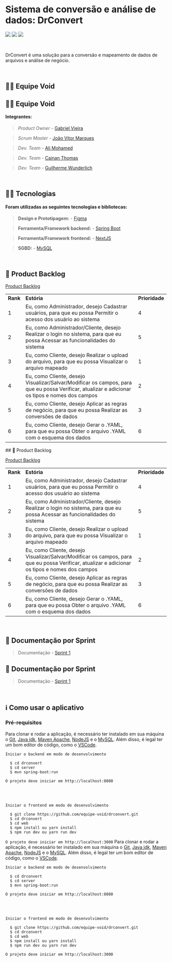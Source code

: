 # Sistema de conversão e análise de dados: DrConvert

<img src ="https://img.shields.io/static/v1?label=status&message=%20in progress&color=red&style=%3CSTYLE%3E&logo=%3CLOGO%3E"> <img src = "https://img.shields.io/static/v1?label=sprint%20atual&message=%20primeira%20sprint&color=yellow&style=%3CSTYLE%3E&logo=%3CLOGO%3E"> <img src = "https://img.shields.io/static/v1?label=cliente&message=%20Dom%20Rock%20&color=blue&style=%3CSTYLE%3E&logo=%3CLOGO%3E">

<br>

<p align="left">DrConvert é uma solução para a conversão e mapeamento de dados de arquivos e análise de negócio.</p>

<br>

## 🙅‍♂️ Equipe Void

## 🙅‍♂️ Equipe Void

#### **Integrantes:**

> _Product Owner_ - [Gabriel Vieira]()

> _Scrum Master_ - [João Vitor Marques](https://www.linkedin.com/in/joao-vitor-da-silva-marques-944b461bb/)

> _Dev. Team_ - [Ali Mohamed]()

> _Dev. Team_ - [Cainan Thomas]()

> _Dev. Team_ - [Guilherme Wunderlich]()

<br>

## 👨‍💻 Tecnologias

#### Foram utilizadas as seguintes tecnologias e bibliotecas:

> **Design e Prototipagem:** - [Figma](https://www.figma.com/)

> **Ferramenta/Framework backend:** - [Spring Boot](https://spring.io/projects/spring-boot)

> **Ferramenta/Framework frontend:** - [NextJS](https://nextjs.org/)

> **SGBD:** - [MySQL](https://www.mysql.com/)

<br>

## 📃 Product Backlog

<a href="https://github.com/equipe-void/api-3sem/tree/sp1/backlog/product_backlog.xlsx">Product Backlog</a><br>

<div>
  <table>
    <tr>
    <td><b>Rank</b></td>
    <td><b>Estória</b></td>
    <td><b>Prioridade</b></td>
  </tr>
  <tr>
    <td>1</td>
    <td>Eu, como Administrador, desejo Cadastrar usuários, para que eu possa Permitir o acesso dos usuário ao sistema</td>
    <td>4</td>
  </tr>
  <tr>
    <td>2</td>
    <td>Eu, como Administrador/Cliente, desejo Realizar o login no sistema, para que eu possa Acessar as funcionalidades do sistema</td>
    <td>5</td>
  </tr>
  <tr>
    <td>3</td>
    <td>Eu, como Cliente, desejo Realizar o upload do arquivo, para que eu possa Visualizar o arquivo mapeado</td>
    <td>1</td>
  </tr>
  <tr>
    <td>4</td>
    <td>Eu, como Cliente, desejo Visualizar/Salvar/Modificar os campos, para que eu possa Verificar, atualizar e adicionar os tipos e nomes dos campos</td>
    <td>2</td>
  </tr>
  <tr>
    <td>5</td>
    <td>Eu, como Cliente, desejo Aplicar as regras de negócio, para que eu possa Realizar as conversões de dados</td>
    <td>3</td>
  </tr>
  <tr>
    <td>6</td>
    <td>Eu, como Cliente, desejo Gerar o .YAML, para que eu possa Obter o arquivo .YAML com o esquema dos dados</td>
    <td>6</td>
  </tr>
  </table>
</div>
## 📃 Product Backlog

<a href="https://github.com/equipe-void/api-3sem/tree/sp1/backlog/product_backlog.xlsx">Product Backlog</a><br>

<div>
  <table>
    <tr>
    <td><b>Rank</b></td>
    <td><b>Estória</b></td>
    <td><b>Prioridade</b></td>
  </tr>
  <tr>
    <td>1</td>
    <td>Eu, como Administrador, desejo Cadastrar usuários, para que eu possa Permitir o acesso dos usuário ao sistema</td>
    <td>4</td>
  </tr>
  <tr>
    <td>2</td>
    <td>Eu, como Administrador/Cliente, desejo Realizar o login no sistema, para que eu possa Acessar as funcionalidades do sistema</td>
    <td>5</td>
  </tr>
  <tr>
    <td>3</td>
    <td>Eu, como Cliente, desejo Realizar o upload do arquivo, para que eu possa Visualizar o arquivo mapeado</td>
    <td>1</td>
  </tr>
  <tr>
    <td>4</td>
    <td>Eu, como Cliente, desejo Visualizar/Salvar/Modificar os campos, para que eu possa Verificar, atualizar e adicionar os tipos e nomes dos campos</td>
    <td>2</td>
  </tr>
  <tr>
    <td>5</td>
    <td>Eu, como Cliente, desejo Aplicar as regras de negócio, para que eu possa Realizar as conversões de dados</td>
    <td>3</td>
  </tr>
  <tr>
    <td>6</td>
    <td>Eu, como Cliente, desejo Gerar o .YAML, para que eu possa Obter o arquivo .YAML com o esquema dos dados</td>
    <td>6</td>
  </tr>
  </table>
</div>

<br>

## 📝 Documentação por Sprint

> Documentação - [Sprint 1](https://github.com/equipe-void/api-3sem/tree/sp1/docs/sprint1/README.md)

## 📝 Documentação por Sprint

> Documentação - [Sprint 1](https://github.com/equipe-void/api-3sem/tree/sp1/docs/sprint1/README.md)

<br>

## ℹ️ Como usar o aplicativo

### Pré-requisitos

Para clonar e rodar a aplicação, é necessário ter instalado em sua máquina o [Git](https://git-scm.com), [Java jdk](https://www.oracle.com/br/java/technologies/downloads/#java21),
[Maven Apache](https://maven.apache.org/), [NodeJS](https://nodejs.org/en) e o [MySQL](https://www.mysql.com/). Além disso, é legal ter um bom editor de código, como o [VSCode](https://code.visualstudio.com/).

`Iniciar o backend em modo de desenvolvimento`

```
  $ cd drconvert
  $ cd server
  $ mvn spring-boot:run
```

`O projeto deve iniciar em http://localhost:8080`

<br>
<br>

`Iniciar o frontend em modo de desenvolvimento`

```
  $ git clone https://github.com/equipe-void/drconvert.git
  $ cd drconvert
  $ cd web
  $ npm install ou yarn install
  $ npm run dev ou yarn run dev
```

`O projeto deve iniciar em http://localhost:3000`
Para clonar e rodar a aplicação, é necessário ter instalado em sua máquina o [Git](https://git-scm.com), [Java jdk](https://www.oracle.com/br/java/technologies/downloads/#java21),
[Maven Apache](https://maven.apache.org/), [NodeJS](https://nodejs.org/en) e o [MySQL](https://www.mysql.com/). Além disso, é legal ter um bom editor de código, como o [VSCode](https://code.visualstudio.com/).

`Iniciar o backend em modo de desenvolvimento`

```
  $ cd drconvert
  $ cd server
  $ mvn spring-boot:run
```

`O projeto deve iniciar em http://localhost:8080`

<br>
<br>

`Iniciar o frontend em modo de desenvolvimento`

```
  $ git clone https://github.com/equipe-void/drconvert.git
  $ cd drconvert
  $ cd web
  $ npm install ou yarn install
  $ npm run dev ou yarn run dev
```

`O projeto deve iniciar em http://localhost:3000`
